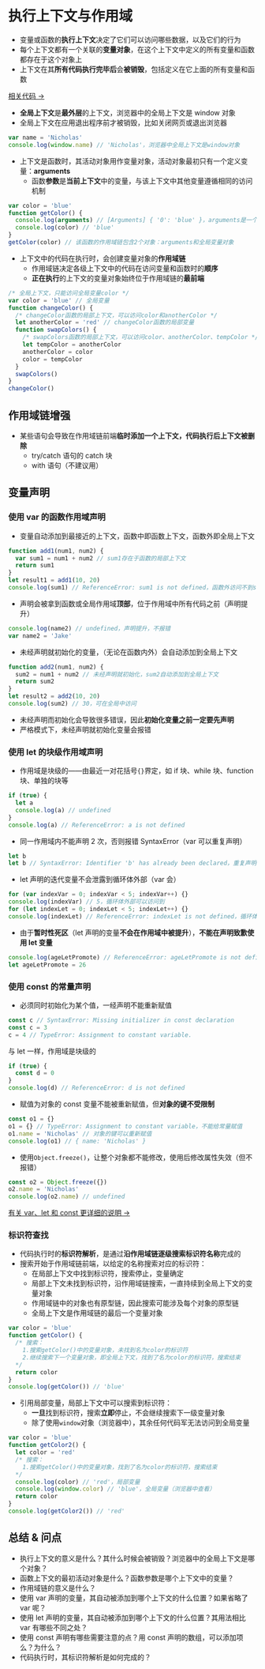 # 执行上下文与作用域

- 变量或函数的**执行上下文**决定了它们可以访问哪些数据，以及它们的行为
- 每个上下文都有一个关联的**变量对象**，在这个上下文中定义的所有变量和函数都存在于这个对象上
- 上下文在其**所有代码执行完毕后**会**被销毁**，包括定义在它上面的所有变量和函数

<a href="https://github.com/simon9124/my_demos/blob/master/javascript%E9%AB%98%E7%BA%A7%E7%A8%8B%E5%BA%8F%E8%AE%BE%E8%AE%A1%EF%BC%88%E7%AC%AC%E5%9B%9B%E7%89%88%EF%BC%89/%E7%AC%AC%E5%9B%9B%E7%AB%A0%20%E5%8F%98%E9%87%8F%E3%80%81%E4%BD%9C%E7%94%A8%E5%9F%9F%E4%B8%8E%E5%86%85%E5%AD%98/4.2.%E6%89%A7%E8%A1%8C%E4%B8%8A%E4%B8%8B%E6%96%87%E4%B8%8E%E4%BD%9C%E7%94%A8%E5%9F%9F.js" target="_blank">相关代码 →</a>

- **全局上下文**是**最外层**的上下文，浏览器中的全局上下文是 window 对象
- 全局上下文在应用退出程序前才被销毁，比如关闭网页或退出浏览器

```js
var name = 'Nicholas'
console.log(window.name) // 'Nicholas'，浏览器中全局上下文是window对象
```

- 上下文是函数时，其活动对象用作变量对象，活动对象最初只有一个定义变量：**arguments**
  - 函数**参数**是**当前上下文**中的变量，与该上下文中其他变量遵循相同的访问机制

```js
var color = 'blue'
function getColor() {
  console.log(arguments) // [Arguments] { '0': 'blue' }，arguments是一个类数组对象
  console.log(color) // 'blue'
}
getColor(color) // 该函数的作用域链包含2个对象：arguments和全局变量对象
```

- 上下文中的代码在执行时，会创建变量对象的**作用域链**
  - 作用域链决定各级上下文中的代码在访问变量和函数时的**顺序**
  - **正在执行**的上下文的变量对象始终位于作用域链的**最前端**

```js
/* 全局上下文，只能访问全局变量color */
var color = 'blue' // 全局变量
function changeColor() {
  /* changeColor函数的局部上下文，可以访问color和anotherColor */
  let anotherColor = 'red' // changeColor函数的局部变量
  function swapColors() {
    /* swapColors函数的局部上下文，可以访问color、anotherColor、tempColor */
    let tempColor = anotherColor
    anotherColor = color
    color = tempColor
  }
  swapColors()
}
changeColor()
```

## 作用域链增强

- 某些语句会导致在作用域链前端**临时添加一个上下文，代码执行后上下文被删除**
  - try/catch 语句的 catch 块
  - with 语句（不建议用）

## 变量声明

### 使用 var 的函数作用域声明

- 变量自动添加到最接近的上下文，函数中即函数上下文，函数外即全局上下文

```js
function add1(num1, num2) {
  var sum1 = num1 + num2 // sum1存在于函数的局部上下文
  return sum1
}
let result1 = add1(10, 20)
console.log(sum1) // ReferenceError: sum1 is not defined，函数外访问不到sum1
```

- 声明会被拿到函数或全局作用域**顶部**，位于作用域中所有代码之前（声明提升）

```js
console.log(name2) // undefined，声明提升，不报错
var name2 = 'Jake'
```

- 未经声明就初始化的变量，（无论在函数内外）会自动添加到全局上下文

```js
function add2(num1, num2) {
  sum2 = num1 + num2 // 未经声明就初始化，sum2自动添加到全局上下文
  return sum2
}
let result2 = add2(10, 20)
console.log(sum2) // 30，可在全局中访问
```

- 未经声明而初始化会导致很多错误，因此**初始化变量之前一定要先声明**
- 严格模式下，未经声明就初始化变量会报错

### 使用 let 的块级作用域声明

- 作用域是块级的——由最近一对花括号`{}`界定，如 if 块、while 块、function 块、单独的块等

```js
if (true) {
  let a
  console.log(a) // undefined
}
console.log(a) // ReferenceError: a is not defined
```

- 同一作用域内不能声明 2 次，否则报错 SyntaxError（var 可以重复声明）

```js
let b
let b // SyntaxError: Identifier 'b' has already been declared，重复声明
```

- let 声明的迭代变量不会泄露到循环体外部（var 会）

```js
for (var indexVar = 0; indexVar < 5; indexVar++) {}
console.log(indexVar) // 5，循环体外部可以访问到
for (let indexLet = 0; indexLet < 5; indexLet++) {}
console.log(indexLet) // ReferenceError: indexLet is not defined，循环体外部无法访问
```

- 由于**暂时性死区**（let 声明的变量**不会在作用域中被提升**），**不能在声明致歉使用 let 变量**

```js
console.log(ageLetPromote) // ReferenceError: ageLetPromote is not defined
let ageLetPromote = 26
```

### 使用 const 的常量声明

- 必须同时初始化为某个值，一经声明不能重新赋值

```js
const c // SyntaxError: Missing initializer in const declaration
const c = 3
c = 4 // TypeError: Assignment to constant variable.
```

与 let 一样，作用域是块级的

```js
if (true) {
  const d = 0
}
console.log(d) // ReferenceError: d is not defined
```

- 赋值为对象的 const 变量不能被重新赋值，但**对象的键不受限制**

```js
const o1 = {}
o1 = {} // TypeError: Assignment to constant variable，不能给常量赋值
o1.name = 'Nicholas' // 对象的键可以重新赋值
console.log(o1) // { name: 'Nicholas' }
```

- 使用`Object.freeze()`，让整个对象都不能修改，使用后修改属性失效（但不报错）

```js
const o2 = Object.freeze({})
o2.name = 'Nicholas'
console.log(o2.name) // undefined
```

<a href="https://github.com/simon9124/my_demos/blob/master/javascript%E9%AB%98%E7%BA%A7%E7%A8%8B%E5%BA%8F%E8%AE%BE%E8%AE%A1%EF%BC%88%E7%AC%AC%E5%9B%9B%E7%89%88%EF%BC%89/%E7%AC%AC%E4%B8%89%E7%AB%A0%20%E8%AF%AD%E8%A8%80%E5%9F%BA%E7%A1%80/3.3.%E5%8F%98%E9%87%8F.md" target="_blank">有关 var、let 和 const 更详细的说明 →</a>

### 标识符查找

- 代码执行时的**标识符解析**，是通过**沿作用域链逐级搜索标识符名称**完成的
- 搜索开始于作用域链前端，以给定的名称搜索对应的标识符：
  - 在局部上下文中找到标识符，搜索停止，变量确定
  - 局部上下文未找到标识符，沿作用域链搜索，一直持续到全局上下文的变量对象
  - 作用域链中的对象也有原型链，因此搜索可能涉及每个对象的原型链
  - 全局上下文是作用域链的最后一个变量对象

```js
var color = 'blue'
function getColor() {
  /* 搜索：
    1.搜索getColor()中的变量对象，未找到名为color的标识符
    2.继续搜索下一个变量对象，即全局上下文，找到了名为color的标识符，搜索结束
  */
  return color
}
console.log(getColor()) // 'blue'
```

- 引用局部变量，局部上下文中可以搜索到标识符：
  - **一旦**找到标识符，搜索**立即**停止，不会继续搜索下一级变量对象
  - 除了使用`window`对象（浏览器中），其余任何代码军无法访问到全局变量

```js
var color = 'blue'
function getColor2() {
  let color = 'red'
  /* 搜索：
    1.搜索getColor()中的变量对象，找到了名为color的标识符，搜索结束
  */
  console.log(color) // 'red'，局部变量
  console.log(window.color) // 'blue'，全局变量（浏览器中查看）
  return color
}
console.log(getColor2()) // 'red'
```

## 总结 & 问点

- 执行上下文的意义是什么？其什么时候会被销毁？浏览器中的全局上下文是哪个对象？
- 函数上下文的最初活动对象是什么？函数参数是哪个上下文中的变量？
- 作用域链的意义是什么？
- 使用 var 声明的变量，其自动被添加到哪个上下文的什么位置？如果省略了 var 呢？
- 使用 let 声明的变量，其自动被添加到哪个上下文的什么位置？其用法相比 var 有哪些不同之处？
- 使用 const 声明有哪些需要注意的点？用 const 声明的数组，可以添加项么？为什么？
- 代码执行时，其标识符解析是如何完成的？
